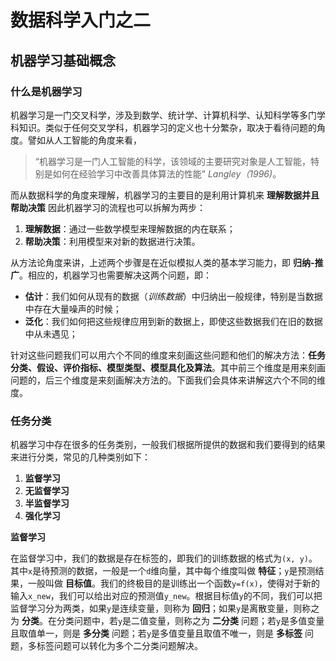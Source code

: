 # 数据科学入门之二
## 机器学习基础概念

### 什么是机器学习

机器学习是一门交叉科学，涉及到数学、统计学、计算机科学、认知科学等多门学科知识。类似于任何交叉学科，机器学习的定义也十分繁杂，取决于看待问题的角度。譬如从人工智能的角度来看，
>“机器学习是一门人工智能的科学，该领域的主要研究对象是人工智能，特别是如何在经验学习中改善具体算法的性能” *Langley（1996)*。

而从数据科学的角度来理解，机器学习的主要目的是利用计算机来 **理解数据并且帮助决策** 因此机器学习的流程也可以拆解为两步：
  1. **理解数据**：通过一些数学模型来理解数据的内在联系；
  2. **帮助决策**：利用模型来对新的数据进行决策。

从方法论角度来讲，上述两个步骤是在近似模拟人类的基本学习能力，即 **归纳-推广**。相应的，机器学习也需要解决这两个问题，即：
- **估计**：我们如何从现有的数据（*训练数据*）中归纳出一般规律，特别是当数据中存在大量噪声的时候；
- **泛化**：我们如何把这些规律应用到新的数据上，即使这些数据我们在旧的数据中从未遇见；

针对这些问题我们可以用六个不同的维度来刻画这些问题和他们的解决方法：**任务分类、假设、评价指标、模型类型、模型具化及算法**。其中前三个维度是用来刻画问题的，后三个维度是来刻画解决方法的。下面我们会具体来讲解这六个不同的维度。

### 任务分类

机器学习中存在很多的任务类别，一般我们根据所提供的数据和我们要得到的结果来进行分类，常见的几种类别如下：
  1. **监督学习**
  2. **无监督学习**
  3. **半监督学习**
  4. **强化学习**

**监督学习**

在监督学习中，我们的数据是存在标签的，即我们的训练数据的格式为``(x, y)``。其中`x`是待预测的数据，一般是一个`d`维向量，其中每个维度叫做 **特征**；`y`是预测结果，一般叫做 **目标值**。我们的终极目的是训练出一个函数`y=f(x)`，使得对于新的输入`x_new`，我们可以给出对应的预测值`y_new`。根据目标值`y`的不同，我们可以把监督学习分为两类，如果`y`是连续变量，则称为 **回归**；如果`y`是离散变量，则称之为 **分类**。在分类问题中，若`y`是二值变量，则称之为 **二分类** 问题；若`y`是多值变量且取值单一，则是 **多分类** 问题；若`y`是多值变量且取值不唯一，则是 **多标签** 问题，多标签问题可以转化为多个二分类问题解决。
